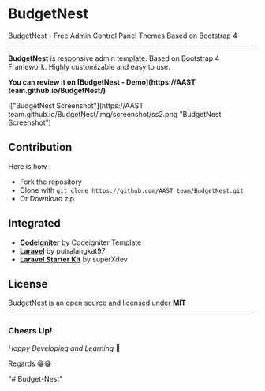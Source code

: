 # BudgetNest

BudgetNest - Free Admin Control Panel Themes Based on Bootstrap 4

-------------------

**BudgetNest** is responsive admin template. Based on Bootstrap 4 Framework. Highly customizable and easy to use. 

**You can review it on [BudgetNest - Demo](https://AAST team.github.io/BudgetNest/)**

!["BudgetNest Screenshot"](https://AAST team.github.io/BudgetNest/img/screenshot/ss2.png "BudgetNest Screenshot")

## Contribution 

Here is how : 

- Fork the repository
- Clone with ```git clone https://github.com/AAST team/BudgetNest.git```
- Or Download zip


## Integrated

- **[CodeIgniter](https://github.com/Codeigniter-Template/Ruang-Admin-Template)** by Codeigniter Template
- **[Laravel](https://github.com/putralangkat97/ruang-admin-laravel-6)** by putralangkat97
- **[Laravel Starter Kit](https://github.com/superXdev/QAdmin)** by superXdev


## License

BudgetNest is an open source and licensed under **[MIT](http://opensource.org/licenses/MIT)**



-------------------
### Cheers Up!

*Happy Developing and Learning* 💪



Regards 😁😁



"# Budget-Nest" 
